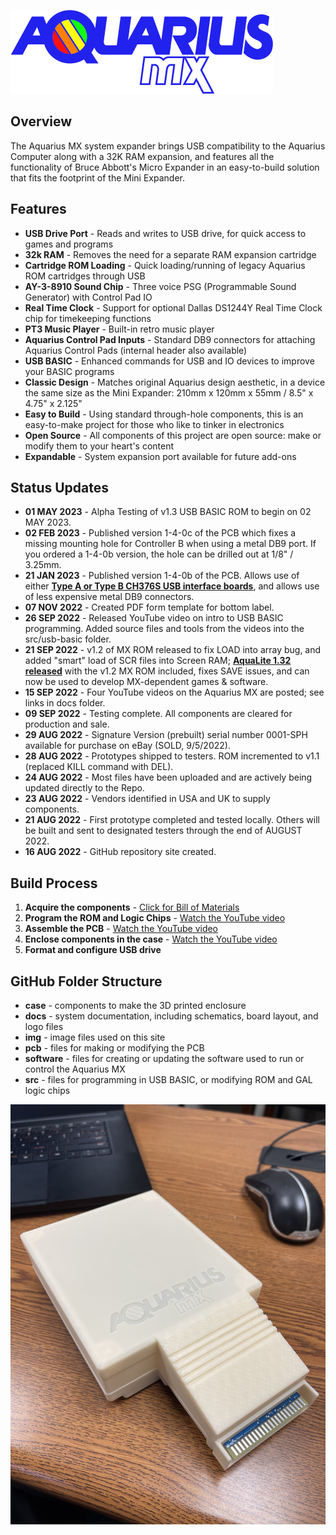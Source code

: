 ![Aquarius MX Logo](img/aq_mx_logo_color.png)

## Overview
The Aquarius MX system expander brings USB compatibility to the Aquarius Computer along with a 32K RAM expansion, and features all the functionality of Bruce Abbott's Micro Expander in an easy-to-build solution that fits the footprint of the Mini Expander.

## Features
- **USB Drive Port** - Reads and writes to USB drive, for quick access to games and programs
- **32k RAM** - Removes the need for a separate RAM expansion cartridge
- **Cartridge ROM Loading** - Quick loading/running of legacy Aquarius ROM cartridges through USB
- **AY-3-8910 Sound Chip** - Three voice PSG (Programmable Sound Generator) with Control Pad IO
- **Real Time Clock** - Support for optional Dallas DS1244Y Real Time Clock chip for timekeeping functions
- **PT3 Music Player** - Built-in retro music player
- **Aquarius Control Pad Inputs** - Standard DB9 connectors for attaching Aquarius Control Pads (internal header also available)
- **USB BASIC** - Enhanced commands for USB and IO devices to improve your BASIC programs
- **Classic Design** - Matches original Aquarius design aesthetic, in a device the same size as the Mini Expander: 210mm x 120mm x 55mm / 8.5" x 4.75" x 2.125"
- **Easy to Build** - Using standard through-hole components, this is an easy-to-make project for those who like to tinker in electronics
- **Open Source** - All components of this project are open source: make or modify them to your heart's content
- **Expandable** - System expansion port available for future add-ons

## Status Updates
- **01 MAY 2023** - Alpha Testing of v1.3 USB BASIC ROM to begin on 02 MAY 2023.
- **02 FEB 2023** - Published version 1-4-0c of the PCB which fixes a missing mounting hole for Controller B when using a metal DB9 port. If you ordered a 1-4-0b version, the hole can be drilled out at 1/8" / 3.25mm.
- **21 JAN 2023** - Published version 1-4-0b of the PCB. Allows use of either **[Type A or Type B CH376S USB interface boards](https://github.com/1stage/Aquarius-MX/tree/main/pcb#ch376s-usb-interface-modules)**, and allows use of less expensive metal DB9 connectors.
- **07 NOV 2022** - Created PDF form template for bottom label.
- **26 SEP 2022** - Released YouTube video on intro to USB BASIC programming. Added source files and tools from the videos into the src/usb-basic folder.
- **21 SEP 2022** - v1.2 of MX ROM released to fix LOAD into array bug, and added "smart" load of SCR files into Screen RAM; [**AquaLite 1.32 released**](http://aquarius.je/aqualite) with the v1.2 MX ROM included, fixes SAVE issues, and can now be used to develop MX-dependent games & software.
- **15 SEP 2022** - Four YouTube videos on the Aquarius MX are posted; see links in docs folder.
- **09 SEP 2022** - Testing complete. All components are cleared for production and sale.
- **29 AUG 2022** - Signature Version (prebuilt) serial number 0001-SPH available for purchase on eBay (SOLD, 9/5/2022).
- **28 AUG 2022** - Prototypes shipped to testers. ROM incremented to v1.1 (replaced KILL command with DEL).
- **24 AUG 2022** - Most files have been uploaded and are actively being updated directly to the Repo.
- **23 AUG 2022** - Vendors identified in USA and UK to supply components.
- **21 AUG 2022** - First prototype completed and tested locally. Others will be built and sent to designated testers through the end of AUGUST 2022.
- **16 AUG 2022** - GitHub repository site created.

## Build Process
1. **Acquire the components** - [Click for Bill of Materials](https://docs.google.com/spreadsheets/d/1y7v0VCkjMdx25ugit28F5JhuhwDJofCVQUG5Ozl9IgA)
2. **Program the ROM and Logic Chips** - [Watch the YouTube video](https://youtu.be/DqxqzWqVAIM)
3. **Assemble the PCB** - [Watch the YouTube video](https://youtu.be/_-p9Ycmr9VQ)
4. **Enclose components in the case** - [Watch the YouTube video](https://youtu.be/FKW6YiFKHf0)
5. **Format and configure USB drive**

## GitHub Folder Structure
- **case** - components to make the 3D printed enclosure
- **docs** - system documentation, including schematics, board layout, and logo files
- **img** - image files used on this site
- **pcb** - files for making or modifying the PCB
- **software** - files for creating or updating the software used to run or control the Aquarius MX
- **src** - files for programming in USB BASIC, or modifying ROM and GAL logic chips

![Aquarius MX on Desk](img/aq_mx_on_desk.jpg)
